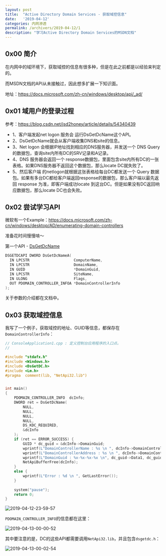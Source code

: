 ```yaml
---
layout: post
title:  "Active Directory Domain Services - 获取域控信息"
date:   '2019-04-12'
categories: 内网渗透
permalink: /archivers/2019-04-12/1
description: "学习Active Directory Domain Services的MSDN文档"
---
```


## 0x00 简介

在内网中的域环境下，获取域控的信息有很多种，但是在此之前都是以经验来判定的。

而MSDN文档的API从未接触过，因此想多扩展一下知识面。

地址：https://docs.microsoft.com/zh-cn/windows/desktop/api/_ad/


## 0x01 域用户的登录过程

参考：https://blog.csdn.net/jsd2honey/article/details/54340439

* 1、客户端发起net logon 服务会 运行DsGetDcName这个API。
* 2、DsGetDcName就会从客户端收集DNS和site的信息。
* 3、Net logon 会根据IP地址找到相应的DNS服务器，并发送一个 DNS Query的数据包，查询site内所有DC的SRV记录和A记录。
* 4、DNS 服务器会返回一个 response数据包，里面包含site内所有DC的一张表格。如果DNS服务器不返回这个数据包，那么locate DC就失败了。
* 5、然后客户端 的netlogon就根据这张表格给每台DC都发送一个 Query 数据包。如果有多台DC都给客户端返回response的数据包，那么客户端以最先返回 response 为准，即客户端成功locate 到这台DC。但是如果没有DC返回响应数据包，那么locate DC也会失败。


## 0x02 尝试学习API

微软有一个Example：https://docs.microsoft.com/zh-cn/windows/desktop/AD/enumerating-domain-controllers

准备花时间慢慢啃～

第一个API - [DsGetDcName](https://docs.microsoft.com/zh-cn/windows/desktop/api/dsgetdc/nf-dsgetdc-dsgetdcnamea)


```c++
DSGETDCAPI DWORD DsGetDcNameA(
  IN LPCSTR                    ComputerName,
  IN LPCSTR                    DomainName,
  IN GUID                      *DomainGuid,
  IN LPCSTR                    SiteName,
  IN ULONG                     Flags,
  OUT PDOMAIN_CONTROLLER_INFOA *DomainControllerInfo
);
```
关于参数的介绍都在文档中。

## 0x03 获取域控信息

我写了一个例子，获取域控的地址、GUID等信息，都保存在`DomainControllerInfo`：


```c++
// ConsoleApplication1.cpp : 定义控制台应用程序的入口点。
//

#include "stdafx.h"
#include <Windows.h>
#include <DsGetDC.h>
#include <Lm.h>
#pragma  comment(lib, "NetApi32.lib")


int main()
{
	PDOMAIN_CONTROLLER_INFO  dcInfo;
	DWORD ret = DsGetDcName(
		NULL,
		NULL,
		NULL,
		NULL,
		DS_KDC_REQUIRED,
		&dcInfo
	);
	if (ret == ERROR_SUCCESS) {
		GUID * dc_guid = &dcInfo->DomainGuid;
		wprintf(L"DomainControllerName : %s \n ", dcInfo->DomainControllerName);
		wprintf(L"DomainControllerAddress : %s \n ", dcInfo->DomainControllerAddress);
		wprintf(L"DomainGuid : %x-%x-%x-%x \n", dc_guid->Data1, dc_guid->Data2, dc_guid->Data3, dc_guid->Data4);
		NetApiBufferFree(dcInfo);
	}
	else {
		wprintf(L"Error : %d \n ", GetLastError());
	}
	
	system("pause");
    return 0;
}
```

![2019-04-12-23-59-57](https://rvn0xsy.oss-cn-shanghai.aliyuncs.com/84414b6da3036249ed9c62cbc206e120.png)


`PDOMAIN_CONTROLLER_INFO`的信息都在这里：

![2019-04-13-00-00-52](https://rvn0xsy.oss-cn-shanghai.aliyuncs.com/63f25b9226237c40d65babd95b9034c4.png)

其中要注意的是，DC的这些API都需要调用`NetApi32.lib`，并且包含`dsgetdc.h`：

![2019-04-13-00-02-54](https://rvn0xsy.oss-cn-shanghai.aliyuncs.com/ed7cf636866d998261df774629853bac.png)


